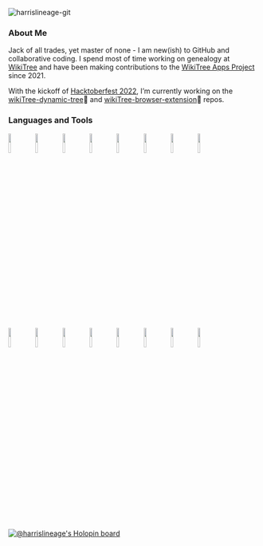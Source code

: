 ![harrislineage-git](https://user-images.githubusercontent.com/80127898/194155030-5b488277-da93-41f7-81b7-bd0c16a5368e.png)

### About Me
Jack of all trades, yet master of none - I am new(ish) to GitHub and collaborative coding. I spend most of time working on genealogy at [WikiTree](https://www.wikitree.com) and have been making contributions to the [WikiTree Apps Project](https://www.wikitree.com/wiki/Project:WikiTree_Apps) since 2021.

With the kickoff of [Hacktoberfest 2022](https://github.com/search?q=hacktoberfest), I’m currently working on the [wikiTree-dynamic-tree](https://github.com/wikitree/wikitree-dynamic-tree)🌳 and [wikiTree-browser-extension](https://github.com/wikitree/wikitree-browser-extension)🍂 repos.

### Languages and Tools
  <code><img width="10%" src="https://www.vectorlogo.zone/logos/raspberrypi/raspberrypi-ar21.svg"></code>
  <code><img width="10%" src="https://www.vectorlogo.zone/logos/grafana/grafana-ar21.svg"></code>
  <code><img width="10%" src="https://www.vectorlogo.zone/logos/w3_html5/w3_html5-ar21.svg"></code>
  <code><img width="10%" src="https://www.vectorlogo.zone/logos/font-awesome/font-awesome-ar21.svg"></code>
  <code><img width="10%" src="https://www.vectorlogo.zone/logos/google_analytics/google_analytics-ar21.svg"></code>
  <code><img width="10%" src="https://www.vectorlogo.zone/logos/w3_css/w3_css-ar21.svg"></code>
  <code><img width="10%" src="https://www.vectorlogo.zone/logos/javascript/javascript-ar21.svg"></code>
  <code><img width="10%" src="https://www.vectorlogo.zone/logos/php/php-ar21.svg"></code>
  <br />
  <code><img width="10%" src="https://www.vectorlogo.zone/logos/leafletjs/leafletjs-ar21.svg"></code>
  <code><img width="10%" src="https://www.vectorlogo.zone/logos/phpmyadmin/phpmyadmin-ar21.svg"></code>
  <code><img width="10%" src="https://www.vectorlogo.zone/logos/mysql/mysql-ar21.svg"></code>
  <code><img width="10%" src="https://www.vectorlogo.zone/logos/visualstudio_code/visualstudio_code-ar21.svg"></code>
  <code><img width="10%" src="https://www.vectorlogo.zone/logos/microsoft_vb/microsoft_vb-ar21.svg"></code>
  <code><img width="10%" src="https://www.vectorlogo.zone/logos/linux/linux-ar21.svg"></code>
  <code><img width="10%" src="https://www.vectorlogo.zone/logos/json/json-ar21.svg"></code>
  <code><img width="10%" src="https://www.vectorlogo.zone/logos/yaml/yaml-ar21.svg"></code>


[![@harrislineage's Holopin board](https://holopin.me/harrislineage)](https://holopin.io/@harrislineage)
